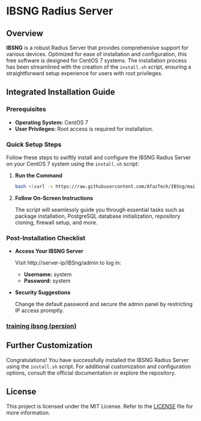 # IBSNG Radius Server

## Overview

**IBSNG** is a robust Radius Server that provides comprehensive support for various devices. Optimized for ease of installation and configuration, this free software is designed for CentOS 7 systems. The installation process has been streamlined with the creation of the `install.sh` script, ensuring a straightforward setup experience for users with root privileges.

## Integrated Installation Guide

### Prerequisites

- **Operating System:** CentOS 7
- **User Privileges:** Root access is required for installation.

### Quick Setup Steps

Follow these steps to swiftly install and configure the IBSNG Radius Server on your CentOS 7 system using the `install.sh` script:

1. **Run the Command**

    ```bash
    bash <(curl -s https://raw.githubusercontent.com/AfazTech/IBSng/main/install.sh)
    ```

2. **Follow On-Screen Instructions**

    The script will seamlessly guide you through essential tasks such as package installation, PostgreSQL database initialization, repository cloning, firewall setup, and more.

### Post-Installation Checklist

- **Access Your IBSNG Server**

    Visit http://server-ip/IBSng/admin to log in:
    
    - **Username:** system
    - **Password:** system

- **Security Suggestions**

    Change the default password and secure the admin panel by restricting IP access promptly.

  
### [training ibsng (persion)](https://raw.githubusercontent.com/imafaz/IBSng/main/training.pdf)


## Further Customization

Congratulations! You have successfully installed the IBSNG Radius Server using the `install.sh` script. For additional customization and configuration options, consult the official documentation or explore the repository.

## License

This project is licensed under the MIT License. Refer to the [LICENSE](LICENSE) file for more information.
